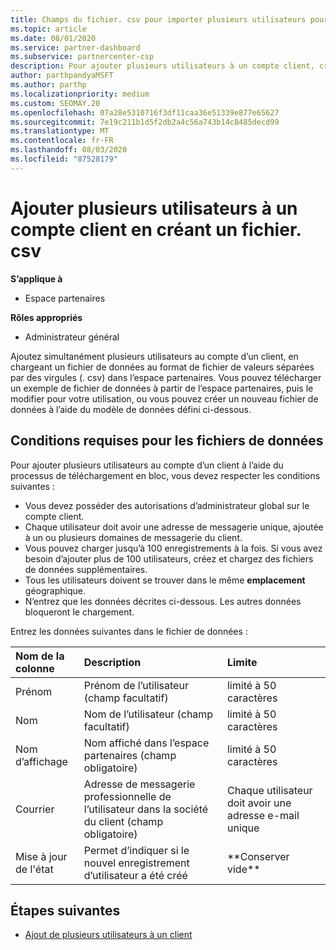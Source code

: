 ```yaml
---
title: Champs du fichier. csv pour importer plusieurs utilisateurs pour un compte client
ms.topic: article
ms.date: 08/01/2020
ms.service: partner-dashboard
ms.subservice: partnercenter-csp
description: Pour ajouter plusieurs utilisateurs à un compte client, créez un fichier de valeurs séparées par des virgules (. csv) avec les champs appropriés.
author: parthpandyaMSFT
ms.author: parthp
ms.localizationpriority: medium
ms.custom: SEOMAY.20
ms.openlocfilehash: 07a28e5310716f3df11caa36e51339e877e65627
ms.sourcegitcommit: 7e19c211b1d5f2db2a4c56a743b14c8485decd99
ms.translationtype: MT
ms.contentlocale: fr-FR
ms.lasthandoff: 08/03/2020
ms.locfileid: "87528179"
---
```

# <a name="add-multiple-users-to-a-customer-account-by-creating-a-csv-file"></a>Ajouter plusieurs utilisateurs à un compte client en créant un fichier. csv

**S’applique à**

- Espace partenaires

**Rôles appropriés**

- Administrateur général

Ajoutez simultanément plusieurs utilisateurs au compte d’un client, en chargeant un fichier de données au format de fichier de valeurs séparées par des virgules (. csv) dans l’espace partenaires. Vous pouvez télécharger un exemple de fichier de données à partir de l’espace partenaires, puis le modifier pour votre utilisation, ou vous pouvez créer un nouveau fichier de données à l’aide du modèle de données défini ci-dessous.

## <a name="data-file-requirements"></a><a href="" id="creatingtheimportcsvfile"></a>Conditions requises pour les fichiers de données

Pour ajouter plusieurs utilisateurs au compte d’un client à l’aide du processus de téléchargement en bloc, vous devez respecter les conditions suivantes :

- Vous devez posséder des autorisations d’administrateur global sur le compte client.
- Chaque utilisateur doit avoir une adresse de messagerie unique, ajoutée à un ou plusieurs domaines de messagerie du client.
- Vous pouvez charger jusqu’à 100&nbsp;enregistrements à la fois. Si vous avez besoin d’ajouter plus de 100&nbsp;utilisateurs, créez et chargez des fichiers de données supplémentaires.
- Tous les utilisateurs doivent se trouver dans le même **emplacement** géographique.
- N’entrez que les données décrites ci-dessous. Les autres données bloqueront le chargement.

Entrez les données suivantes dans le fichier de données&nbsp;:

| **Nom de la colonne** | **Description**  | **Limite**  |
|:-------- |:------  |:----- |
| Prénom  | Prénom de l’utilisateur (champ facultatif)  | limité à 50 caractères  |
| Nom  | Nom de l’utilisateur (champ facultatif)  | limité à 50 caractères  |
| Nom d’affichage    | Nom affiché dans l’espace partenaires (champ obligatoire)                            | limité à 50 caractères                         |
| Courrier   | Adresse de messagerie professionnelle de l’utilisateur dans la société du client (champ obligatoire)           | Chaque utilisateur doit avoir une adresse e-mail unique |
| Mise à jour de l'état   | Permet d’indiquer si le nouvel enregistrement d’utilisateur a été créé | \*\*Conserver vide\*\*                        |

## <a name="next-steps"></a>Étapes suivantes

- [Ajout de plusieurs utilisateurs à un client](adding-multiple-users-to-a-customer-account.md)